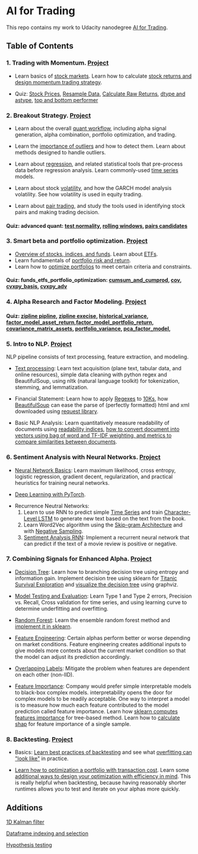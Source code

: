 # AI for Trading

This repo contains my work to Udacity nanodegree [AI for Trading](https://www.udacity.com/course/ai-for-trading--nd880).

## Table of Contents

### 1. Trading with Momentum. [Project](Projects/1-Trading-with-momentum/project_1_starter.ipynb)

* Learn basics of [stock markets](Notes/1-Trading-with-momentum/stock-market-data.md). Learn how to calculate [stock returns and design momentum trading strategy](Notes/1-Trading-with-momentum/returns-momentum.md).

* Quiz: [Stock Prices](Quiz/m1_quant_basics/l2_stock_prices/stock_data.ipynb), [Resample Data](Quiz/m1_quant_basics/l3_market_mechanics/resample_data.ipynb), [Calculate Raw Returns](Quiz/m1_quant_basics/l5_stock_returns/calculate_returns.ipynb), [dtype and astype](Quiz/m1_quant_basics/l6_momentum_trading/dtype.ipynb), [top and bottom performer](Quiz/m1_quant_basics/l6_momentum_trading/top_and_bottom_performing.ipynb)

### 2. Breakout Strategy. [Project](Projects/2-Breakout-strategy/project_2_starter.pdf)

* Learn about the overall [quant workflow](Notes/2-Breakout-strategy/quant-workflow.md), including alpha signal generation, alpha combination, portfolio optimization, and trading.

* Learn the [importance of outliers](Notes/2-Breakout-strategy/outliers.md) and how to detect them. Learn about methods designed to handle outliers.

* Learn about [regression](Notes/2-Breakout-strategy/regression.md), and related statistical tools that pre-process data before regression analysis. Learn commonly-used [time series](Notes/2-Breakout-strategy/time_series.md) models.

* Learn about stock [volatility](Notes/2-Breakout-strategy/volatility.md), and how the GARCH model analysis volatility. See how volatility is used in equity trading.

* Learn about [pair trading](Notes/2-Breakout-strategy/pair.md), and study the tools used in identifying stock pairs and making trading decision.

#### Quiz: advanced quant: [test normality](Quiz/m2_advanced_quants/l3_regression/test_normality.ipynb), [rolling windows](Quiz/m2_advanced_quants/l5_volatility/rolling_windows.ipynb), [pairs candidates](Quiz/m2_advanced_quants/l6_pairs_trading_and_mean_reversion/pairs_candidates.ipynb)

### 3. Smart beta and portfolio optimization. [Project](Projects/3-Smart-Beta/project_3_starter.pdf)

* [Overview of stocks, indices, and funds](Notes/3-Porfolio-optimization/Fund.md). Learn about [ETFs](Notes/3-Porfolio-optimization/ETFs.md).
* Learn fundamentals of [portfolio risk and return](Notes/3-Porfolio-optimization/Portfolio.md).
* Learn how to [optimize portfolios](Notes/3-Porfolio-optimization/Optimization.md) to meet certain criteria and constraints. 

#### Quiz: funds_etfs_portfolio_optimization: [cumsum_and_cumprod](Quiz/m3_funds_etfs_portfolio_optimization/l1_stocks_indices_funds/cumsum_and_cumprod.ipynb), [cov](Quiz/m3_funds_etfs_portfolio_optimization/l3_portfolio_risk_and_return/m3l3_covariance.ipynb), [cvxpy_basis](Quiz/m3_funds_etfs_portfolio_optimization/l4_portfolio_optimization/m3l4_cvxpy_basic.ipynb), [cvxpy_adv](Quiz/m3_funds_etfs_portfolio_optimization/l4_portfolio_optimization/m3l4_cvxpy_advanced.ipynb)


### 4. Alpha Research and Factor Modeling. [Project](Projects/4-Multi-factor-Model/project_4_starter.pdf)
#### Quiz: [zipline pipline](Quiz/m4_multifactor_models/Zipline-Pipeline/Zipline-Pipeline.pdf), [zipline execise](Quiz/m4_multifactor_models/m4l1/zipline_coding_exercises.pdf), [historical_variance](Quiz/m4_multifactor_models/m4l2/historical_variance.pdf), [factor_model_asset_return](Quiz/m4_multifactor_models/m4l2/factor_model_asset_return.pdf),[factor_model_portfolio_return](Quiz/m4_multifactor_models/m4l2/factor_model_portfolio_return.pdf), [covariance_matrix_assets](Quiz/m4_multifactor_models/m4l2/covariance_matrix_assets.pdf), [portfolio_variance](Quiz/m4_multifactor_models/m4l2/portfolio_variance.pdf), [pca_factor_model](Quiz/m4_multifactor_models/m4l2/pca_factor_model.pdf), 

### 5. Intro to NLP. [Project](Projects/5-Intro-NLP/project_5_starter.ipynb)
NLP pipeline consists of text processing, feature extraction, and modeling.

* [Text processing](Quiz/m5_financial_statements/text_processing.ipynb): Learn text acquisition (plane text, tabular data, and online resources), simple data cleaning with python regex and BeautifulSoup, using nltk (natural language toolkit) for tokenization, stemming, and lemmatization.

* Financial Statement: Learn how to apply [Regexes](Quiz/m5_financial_statements/regexes.ipynb) to [10Ks](Quiz/m5_financial_statements/applying_regexes_10ks.ipynb), how [BeautifulSoup](Quiz/m5_financial_statements/beautifulSoup.ipynb) can ease the parse of (perfectly formatted) html and xml downloaded using [request library](Quiz/m5_financial_statements/requests_library.ipynb).

* Basic NLP Analysis: Learn quantitatively measure readability of documents using [readability indices](Quiz/m5_financial_statements/Readability_Exercises.ipynb), [how to convert document into vectors using bag of word and TF-IDF weighting, and metrics to compare similarities between documents](Quiz/m5_financial_statements/Bag_of_Word_Exercises.ipynb).

### 6. Sentiment Analysis with Neural Networks. [Project](Projects/6-Sentiment-Analysis/project_6_starter.ipynb)

* [Neural Network Basics](Notes/6-Sentiment-analysis-with-neutral-networks/README.md): Learn maximum likelihood, cross entropy, logistic regression, gradient decent, regularization, and practical heuristics for training neural networks.

* [Deep Learning with PyTorch](https://github.com/scumabo/deep-learning-v2-pytorch/tree/master/intro-to-pytorch).
<!-- 
    1. [Tensors in Pytorch](https://github.com/scumabo/deep-learning-v2-pytorch/blob/master/intro-to-pytorch/Part%201%20-%20Tensors%20in%20PyTorch%20(Exercises).ipynb)

    2. [Neutral Networks in Pytorch](https://github.com/scumabo/deep-learning-v2-pytorch/blob/master/intro-to-pytorch/Part%202%20-%20Neural%20Networks%20in%20PyTorch%20(Exercises).ipynb)

    3. [Training Neutral Networks](https://github.com/scumabo/deep-learning-v2-pytorch/blob/master/intro-to-pytorch/Part%203%20-%20Training%20Neural%20Networks%20(Exercises).ipynb)

    4. [Fashion MNIST](https://github.com/scumabo/deep-learning-v2-pytorch/blob/master/intro-to-pytorch/Part%204%20-%20Fashion-MNIST%20(Exercises).ipynb)

    5. [Inference and Validation](https://github.com/scumabo/deep-learning-v2-pytorch/blob/master/intro-to-pytorch/Part%205%20-%20Inference%20and%20Validation%20(Exercises).ipynb)

    6. [Saving and loading models](https://github.com/scumabo/deep-learning-v2-pytorch/blob/master/intro-to-pytorch/Part%206%20-%20Saving%20and%20Loading%20Models.ipynb)

    7. [Load Image Data](https://github.com/scumabo/deep-learning-v2-pytorch/blob/master/intro-to-pytorch/Part%207%20-%20Loading%20Image%20Data%20(Exercises).ipynb)

    8. [Transfer Learning](https://github.com/scumabo/deep-learning-v2-pytorch/blob/master/intro-to-pytorch/Part%208%20-%20Transfer%20Learning%20(Exercises).ipynb) -->

* Recurrence Neutral Networks: 
    1. Learn to use RNN to predict simple [Time Series](https://github.com/scumabo/deep-learning-v2-pytorch/blob/master/recurrent-neural-networks/time-series/Simple_RNN.ipynb) and train [Character-Level LSTM](https://github.com/scumabo/deep-learning-v2-pytorch/blob/master/recurrent-neural-networks/char-rnn/Character_Level_RNN_Exercise.ipynb) to generate new text based on the text from the book. 
    2. Learn Word2Vec algorithm using the [Skip-gram Architecture](https://github.com/scumabo/deep-learning-v2-pytorch/blob/master/word2vec-embeddings/Skip_Grams_Exercise.ipynb) and with [Negative Sampling](https://github.com/scumabo/deep-learning-v2-pytorch/blob/master/word2vec-embeddings/Negative_Sampling_Exercise.ipynb).
    3. [Sentiment Analysis RNN](https://github.com/udacity/deep-learning-v2-pytorch/tree/master/sentiment-rnn): Implement a recurrent neural network that can predict if the text of a movie review is positive or negative.

### 7. Combining Signals for Enhanced Alpha. [Project](Projects/7-Combining-alphas/project_7_starter.ipynb)

* [Decision Tree](Notes/7-Combining-signals-for-enhanced-alpha/README.md): Learn how to branching decision tree using entropy and information gain. Implement decision tree using sklearn for [Titanic Survival Exploration](Quiz/m7/titanic_survival_exploration.ipynb) and [visualize the decision tree](Quiz/m7/VisualizeTree.pdf) using graphviz.

* [Model Testing and Evaluation](Notes/7-Combining-signals-for-enhanced-alpha/Evaluation.md): Learn Type 1 and Type 2 errors, Precision vs. Recall, Cross validation for time series, and using learning curve to determine underfitting and overfitting.

* [Random Forest](Notes/7-Combining-signals-for-enhanced-alpha/Random_forest.md): Learn the ensemble random forest method and [implement it in sklearn](Quiz/m7/spam_rf.ipynb).

* [Feature Engineering](Quiz/m7/m7l3/feature_engineering.ipynb): Certain alphas perform better or worse depending on market conditions. Feature engineering creates additional inputs to give models more contexts about the current market condition so that the model can adjust its prediction accordingly.

* [Overlapping Labels](Quiz/m7/dependent_labels_solution.ipynb): Mitigate the problem when features are dependent on each other (non-IID).

* [Feature Importance](): Company would prefer simple interpretable models to black-box complex models. interpretability opens the door for complex models to be readily acceptable. One way to interpret a model is to measure how much each feature contributed to the model prediction called feature importance. Learn how [sklearn computes features importance](Quiz/m7/m7l6/sklearn_feature_importance.ipynb) for tree-based method. Learn how to [calculate shap](Quiz/m7/m7l6/calculate_shap.ipynb) for feature importance of a single sample.

### 8. Backtesting. [Project](Projects/8-Backtesting/project_8_starter.ipynb)

* Basics: [Learn best practices of backtesting](Notes/8-Backtesting/Intro.md) and see what [overfitting can "look like"](Quiz/m8/overfitting_exercise) in practice.

* [Learn how to optimization a portfolio with transaction cost](Notes/8-Backtesting/optimization.md). Learn some [additional ways to design your optimization with efficiency in mind](Quiz/m8/optimization_with_tcosts.ipynb). This is really helpful when backtesting, because having reasonably shorter runtimes allows you to test and iterate on your alphas more quickly.

## Additions
[1D Kalman filter](Side-projects/1D-Kalman-filter.ipynb)

[Dataframe indexing and selection](Side-projects/Dataframe-indexing-selecting.ipynb)

[Hypothesis testing](Side-projects/Hypthesis-testing.ipynb)
